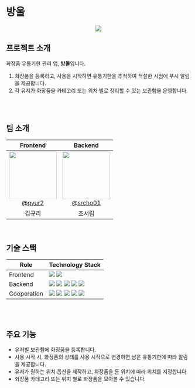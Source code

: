 # 방울


<div align="center">
    <img src="https://github.com/user-attachments/assets/1df3ebb8-e82d-4851-86c9-62f6edbdd7ea"></center>
</div>


## 프로젝트 소개
화장품 유통기한 관리 앱, <b>방울</b>입니다.  
1. 화장품을 등록하고, 사용을 시작하면 유통기한을 추적하여 적절한 시점에 푸시 알림을 제공합니다.
2. 각 유저가 화장품을 카테고리 또는 위치 별로 정리할 수 있는 보관함을 운영합니다.


<br/>  
<br/>  


## 팀 소개
| Frontend | Backend |
|:---------:|:---------:|
| [<img src="https://github.com/kookmin-sw/capstone-2024-16/assets/65213245/3a74e94f-c157-4a16-973c-8c0bd06a052d" height=130 width=130> <br/> @gyur2](https://github.com/gyur2) | [<img src="https://github.com/kookmin-sw/capstone-2024-16/assets/65213245/274ad6c0-e2b2-4752-a172-96ed13859248" height=130 width=130> <br/> @srcho01](https://github.com/srcho01) |
| 김규리 | 조서림 |
<br/>  

## 기술 스택
| Role | Technology Stack|
| --- |---|
| Frontend | <img src="https://img.shields.io/badge/React_Native-20232A?style=for-the-badge&logo=react&logoColor=61DAFB">  <img src="https://img.shields.io/badge/Figma-F24E1E?style=for-the-badge&logo=figma&logoColor=white"> |
| Backend  | <img src="https://img.shields.io/badge/Spring-6DB33F?style=for-the-badge&logo=spring&logoColor=white"> <img src="https://img.shields.io/badge/Spring Boot-6DB33F?style=for-the-badge&logo=springboot&logoColor=white"> <img src="https://img.shields.io/badge/Spring_Security-6DB33F?style=for-the-badge&logo=Spring-Security&logoColor=white"> <img src="https://img.shields.io/badge/AWS EC2-FF9900?style=for-the-badge&logo=amazonec2&logoColor=white">  <img src="https://img.shields.io/badge/AWS S3-569A31?style=for-the-badge&logo=amazons3&logoColor=white"> |
| Cooperation | <img src="https://img.shields.io/badge/git-%23F05033.svg?style=for-the-badge&logo=git&logoColor=white"> <img src="https://img.shields.io/badge/Github-181717?style=for-the-badge&logo=github&logoColor=white">  <img src="https://img.shields.io/badge/Notion-000000?style=for-the-badge&logo=notion&logoColor=white"> <img src="https://img.shields.io/badge/Slack-4A154B?style=for-the-badge&logo=slack&logoColor=white"> <img src="https://img.shields.io/badge/Swagger-85EA2D?style=for-the-badge&logo=Swagger&logoColor=white"> |
<br/>  
<br/>  


## 주요 기능
- 유저별 보관함에 화장품을 등록합니다.
- 사용 시작 시, 화장품의 상태를 사용 시작으로 변경하면 남은 유통기한에 따라 알림을 제공합니다.
- 유저가 원하는 위치 옵션을 제작하고, 화장품을 둔 위치에 따라 위치를 지정합니다.
- 화장품 카테고리 또는 위치 별로 화장품을 모아볼 수 있습니다.
<br/>  
<br/>  